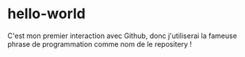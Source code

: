 # hello-world
C'est mon premier interaction avec Github, donc j'utiliserai la fameuse phrase de programmation comme nom de le repositery !
